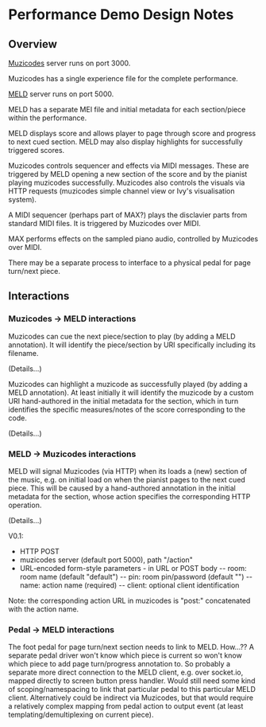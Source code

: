 # Performance Demo Design Notes

## Overview

[Muzicodes](https://github.com/cgreenhalgh/musiccodes) server runs on port 3000.

Muzicodes has a single experience file for the complete performance.

[MELD](https://github.com/oerc-music/meld) server runs on port 5000.

MELD has a separate MEI file and initial metadata for each section/piece within the performance.

MELD displays score and allows player to page through score and progress to next cued section. MELD may also display highlights for successfully triggered scores.

Muzicodes controls sequencer and effects via MIDI messages. These are triggered by MELD opening a new section of the score and by the pianist playing muzicodes successfully. Muzicodes also controls the visuals via HTTP requests (muzicodes simple channel view or Ivy's visualisation system).

A MIDI sequencer (perhaps part of MAX?) plays the disclavier parts from standard MIDI files. It is triggered by Muzicodes over MIDI.

MAX performs effects on the sampled piano audio, controlled by Muzicodes over MIDI.

There may be a separate process to interface to a physical pedal for page turn/next piece.

## Interactions

### Muzicodes -> MELD interactions

Muzicodes can cue the next piece/section to play (by adding a MELD annotation). It will identify the piece/section by URI specifically including its filename.

(Details...)

Muzicodes can highlight a muzicode as successfully played (by adding a MELD annotation). At least initially it will identify the muzicode by a custom URI hand-authored in the initial metadata for the section, which in turn identifies the specific measures/notes of the score corresponding to the code.

(Details...)

### MELD -> Muzicodes interactions

MELD will signal Muzicodes (via HTTP) when its loads a (new) section of the music, e.g. on initial load on when the pianist pages to the next cued piece. This will be caused by a hand-authored annotation in the initial metadata for the section, whose action specifies the corresponding HTTP operation.

(Details...)

V0.1:
- HTTP POST
- muzicodes server (default port 5000), path "/action"
- URL-encoded form-style parameters - in URL or POST body
-- room: room name (default "default")
-- pin: room pin/password (default "")
-- name: action name (required)
-- client: optional client identification

Note: the corresponding action URL in muzicodes is "post:" concatenated with the action name.

### Pedal -> MELD interactions

The foot pedal for page turn/next section needs to link to MELD. How...?? A separate pedal driver won't know which piece is current so won't know which piece to add page turn/progress annotation to. So probably a separate more direct connection to the MELD client, e.g. over socket.io, mapped directly to screen button press handler. Would still need some kind of scoping/namespacing to link that particular pedal to this particular MELD client. Alternatively could be indirect via Muzicodes, but that would require a relatively complex mapping from pedal action to output event (at least templating/demultiplexing on current piece).

